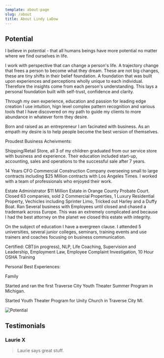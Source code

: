 ```yaml
---
template: about-page
slug: /about
title: About Lindy LaDow
---
```

## Potential

I believe in potential - that all humans beings have more potential no matter where we find ourselves in life. 

I work with perspective that can change a person's life.  A trajectory change that frees a person to become what they dream. These are not big changes, these are tiny shifts in their belief foundation. A foundation that was built upon experiences and perceptions wholly unique to each individual. Therefore the insights come from each person's understanding. This lays a personal foundation built with self-trust, confidence and clarity.

Through my own experience, education and passion for leading edge creation I use intuition, hign level complex pattern recognition and various tools that I have discovered on my path to guide my clients to more abundance in whatever form they desire. 

Born and raised as an entrepreneur I am facinated with business.  As an empath my desire is to help people become the best version of themselves. 

Proudest Business Acheivments: 

Shipping/Retail Store, all 3 of my children graduated from our service store with business and experience. Their education included start-up, accounting, sales and operations to the successful sale after 7 years.

14 Years CFO Commercial Construction Company overseeing small to large contracts including $25 Million contracts with Los Angeles Times. I worked with a team of professionals who enjoyed their work.

Estate Administrator $11 Million Estate in Orange County Probate Court. Closed 63 companies, sold 2 Commercial Properties, 1 Luxury Residential Property, Vechicles including Sprinter Limo, Tricked out Harley and a Duffy Boat. Ran Several business with Employees until closed and chased a trademark across  Europe. This was an extremely complicated and because I had the best attorney on the planet we closed this estate with integrity. 

On the subject of education I have a evergreen clause. I attended 5 universities, several junior colleges, seminars, training events and use trainers and coaches focusing on business communication. 

Certified: CBT(in progress), NLP, Life Coaching, Supervision and Leadership, Employment Law, Employee Complaint Investigation, 10 Hour OSHA Training

Personal Best Experiences:

Family

Started and ran the first Traverse City Youth Theater Summer Program in Michigan.

Started Youth Theater Program for Unity Church in Traverse City MI.



![Potential](/assets/20201130_me-donia-sunrise.jpg "Potential")

## Testimonials

### Laurie X

> Laurie says great stuff.